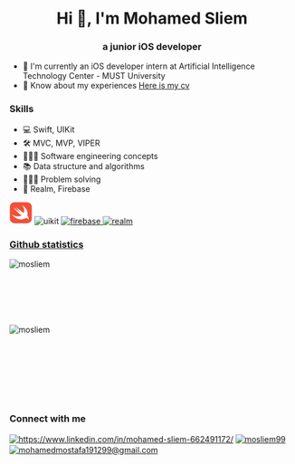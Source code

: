 
<h1 align="center">Hi 👋, I'm Mohamed Sliem</h1>
<h3 align="center">a junior iOS developer</h3>

- 🔭 I'm currently an iOS developer intern at Artificial Intelligence Technology Center - MUST University
- 📄 Know about my experiences [Here is my cv](https://docs.google.com/document/d/1T8fUMEXsDy0ZubEYr-OqS0eS_aizrxpP/edit?usp=sharing&ouid=105954910480196310314&rtpof=true&sd=true)



<h3 align="left"> Skills </h3>
 
 
 - 💻 Swift, UIKit 
 - 🛠 MVC, MVP, VIPER
 - 👷🏻‍♂️ Software engineering concepts 
 - 📚 Data structure and algorithms 
 - 👨🏻‍💻 Problem solving 
 - 💽 Realm, Firebase
 
<p align="left"> 
<img src="https://raw.githubusercontent.com/devicons/devicon/master/icons/swift/swift-original.svg" alt="swift" width="40" height="40"/> </a> 
 <img src="https://github.com/mosliem/mosliem/blob/main/uikit-svgrepo-com.svg" alt="uikit" width="40" height="40"/> </a>
<a href="https://firebase.google.com/" target="_blank" rel="noreferrer"> <img src="https://www.vectorlogo.zone/logos/firebase/firebase-icon.svg" alt="firebase" width="40" height="40"/> </a> <a href="https://git-scm.com/" target="_blank" rel="noreferrer">  </a> <a href="https://realm.io/" target="_blank" rel="noreferrer"> <img src="https://raw.githubusercontent.com/bestofjs/bestofjs-webui/8665e8c267a0215f3159df28b33c365198101df5/public/logos/realm.svg" alt="realm" width="40" height="40"/> </a> <a href="https://developer.apple.com/swift/" target="_blank" rel="noreferrer">  </p>

<h3 class = "author" align="left">Github statistics</h3>

<p align="left">
<a><img align="left" src="https://github-readme-stats.vercel.app/api/top-langs?username=mosliem&show_icons=true&theme=dark&locale=en&layout=compact" alt="mosliem"/></a>
<br> <br> <br> <br> <br> <br> </p> 
<p align="left">
<a>&nbsp;<img align="left" src="https://github-readme-stats.vercel.app/api?username=mosliem&show_icons=true&locale=en" alt="mosliem" /></a>
</p>


<br> <br> <br> <br> <br> <br>

<h3 align="left">Connect with me</h3>
<p>
<a href="https://linkedin.com/in/https://www.linkedin.com/in/mohamed-sliem-662491172/" target="blank"><img align="center" src="https://raw.githubusercontent.com/rahuldkjain/github-profile-readme-generator/master/src/images/icons/Social/linked-in-alt.svg" alt="https://www.linkedin.com/in/mohamed-sliem-662491172/" height="30" width="40" /></a>
<a href="https://www.leetcode.com/mosliem99" target="blank"><img align="center" src="https://raw.githubusercontent.com/rahuldkjain/github-profile-readme-generator/master/src/images/icons/Social/leet-code.svg" alt="mosliem99" height="30" width="40" /></a>
<a href="mohamedmostafa191299@gmail.com target="blank"><img align="center" src="https://github.com/mosliem/mosliem/blob/main/Gmail-logo.svg" alt="mohamedmostafa191299@gmail.com" height="40" width="50" /></a>
</p>


